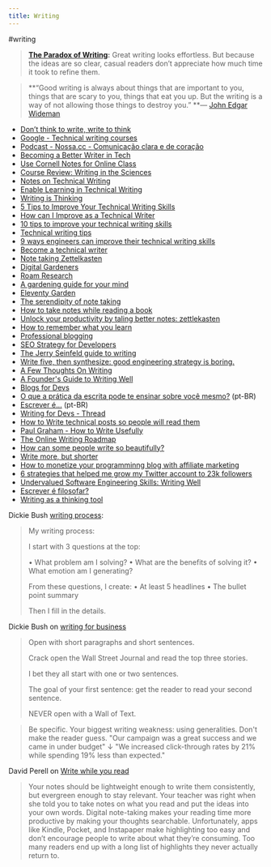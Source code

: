 ```yaml
---
title: Writing
---
```


 #writing

> **[The Paradox of Writing](https://perell.com/note/the-paradoxes-of-modern-life/):** Great writing looks  effortless. But because the ideas are so clear, casual readers don’t  appreciate how much time it took to refine them.

> **“Good writing is always about things that are important to you,  things that are scary to you, things that eat you up. But the writing is a way of not allowing those things to destroy you.”
> **— [John Edgar Wideman](https://click.fourhourmail.com/p9u0l6v9mlh9hvloprir/p8heh9h9rxkzoouq/aHR0cHM6Ly9lbi53aWtpcGVkaWEub3JnL3dpa2kvSm9obl9FZGdhcl9XaWRlbWFu)

- [Don’t think to write, write to think](https://herbertlui.net/dont-think-to-write-write-to-think/)
- [Google - Technical writing courses](https://developers.google.com/tech-writing/overview)
- [Podcast - Nossa.cc - Comunicação clara e de coração](https://podcasts.google.com/feed/aHR0cHM6Ly9hbmNob3IuZm0vcy82ZGMwMzFjOC9wb2RjYXN0L3Jzcw/episode/NjY4MjAzNmQtODk1Yi00OGNhLTkyZmUtMzk2YWU4YWZkMTll?ep=14)
- [Becoming a Better Writer in Tech](https://blog.pragmaticengineer.com/becoming-a-better-writer-in-tech/)
- [Use Cornell Notes for Online Class](https://mkaz.blog/misc/use-cornell-notes-for-online-class/)
- [Course Review: Writing in the Sciences](https://mkaz.blog/misc/course-review-writing-in-the-sciences/)
- [Notes on Technical Writing](https://mkaz.blog/misc/notes-on-technical-writing/)
- [Enable Learning in Technical Writing](https://mkaz.blog/misc/enable-learning-in-technical-writing/)
- [Writing is Thinking](https://alistapart.com/article/writing-is-thinking/)
- [5 Tips to Improve Your Technical Writing Skills](https://community.articulate.com/articles/5-tips-to-improve-your-technical-writing-skills)
- [How can I Improve as a Technical Writer](https://medium.com/technical-writing-is-easy/how-can-i-improve-as-a-technical-writer-999810e7b8fc)
- [10 tips to improve your technical writing skills](https://alltogether.swe.org/2019/10/10-tips-to-improve-your-technical-writing-skills/)
- [Technical writing tips](https://thebestschools.org/magazine/technical-writing-tips/)
- [9 ways engineers can improve their technical writing skills](https://interestingengineering.com/9-ways-engineers-can-improve-their-technical-writing-skills)
- [Become a technical writer](https://www.instructionalsolutions.com/blog/become-a-technical-writer)
- [Note taking Zettelkasten](https://eugeneyan.com/writing/note-taking-zettelkasten/)
- [Digital Gardeners](https://nesslabs.com/digital-gardeners)
- [Roam Research](https://nesslabs.com/roam-research)
- [A gardening guide for your mind](https://www.mentalnodes.com/a-gardening-guide-for-your-mind)
- [Eleventy Garden](https://github.com/binyamin/eleventy-garden)
- [The serendipity of note taking](https://www.perell.com/tweetstorms/the-serendipity-of-note-taking)
- [How to take notes while reading a book](https://nesslabs.com/how-to-take-notes-while-reading-a-book)
- [Unlock your productivity by taling better notes: zettlekasten](https://pragmaticlead.com/posts/unlock-your-productivity-by-taling-better-notes-zettlekasten)
- [How to remember what you learn](https://vasilishynkarenka.com/learning/)
- [Professional blogging](https://andrewchen.co/professional-blogging/)
- [SEO Strategy for Developers](https://simpleprogrammer.com/seo-strategy-for-developers/)
- [The Jerry Seinfeld guide to writing](https://perell.com/note/the-jerry-seinfeld-guide-to-writing/)
- [Write five, then synthesize: good engineering strategy is boring.](https://lethain.com/good-engineering-strategy-is-boring/)
- [A Few Thoughts On Writing](https://www.collaborativefund.com/blog/writing/)
- [A Founder's Guide to Writing Well](https://firstround.com/review/a-founders-guide-to-writing-well/)
- [Blogs for Devs](https://stitcher.io/blogs-for-devs/01-intro)
- [O que a prática da escrita pode te ensinar sobre você mesmo?](https://papodehomem.com.br/o-que-a-pratica-da-escrita-pode-te-ensinar-sobre-voce-mesmo/) (pt-BR)
- [Escrever é...](https://papodehomem.com.br/escrever/) (pt-BR)
- [Writing for Devs - Thread](https://twitter.com/GergelyOrosz/status/1353661833236926470)
- [How to Write technical posts so people will read them](https://reasonablypolymorphic.com/blog/writing-technical-posts/)
- [Paul Graham - How to Write Usefully](http://paulgraham.com/useful.html)
- [The Online Writing Roadmap](https://perell.com/essay/my-writing-syllabus/)
- [How can some people write so beautifully?](https://twitter.com/Julian/status/1362498050627887108)
- [Write more, but shorter](https://blog.kewah.com/2021/write-more-but-shorter/)
- [How to monetize your programminng blog with affiliate marketing](https://simpleprogrammer.com/monetize-programming-blog-affiliate-marketing/)
- [6 strategies that helped me grow my Twitter account to 23k followers](https://twitter.com/sunilc_/status/1403593531478843394)
- [Undervalued Software Engineering Skills: Writing Well](https://blog.pragmaticengineer.com/on-writing-well/)
- [Escrever é filosofar?](https://www.youtube.com/watch?v=IRVZpMhW9oA&list=PLZ32vwNKuhA5-RNPMLZ6rKwrxqZoxtT4d&index=16)
- [Writing as a thinking tool](https://nesslabs.com/writing-thinking-tool)



Dickie Bush [writing process](https://twitter.com/dickiebush/status/1489236776547979272):

> My writing process:
>
> I start with 3 questions at the top:
>
> • What problem am I solving?
> • What are the benefits of solving it?
> • What emotion am I generating?
>
> From these questions, I create:
> • At least 5 headlines
> • The bullet point summary
>
> Then I fill in the details.



Dickie Bush on [writing for business](https://twitter.com/dickiebush/status/1402061441583259649)

> Open with short paragraphs and short sentences. 
>
> Crack open the Wall Street Journal and read the top three stories. 
>
> I bet they all start with one or two sentences.  
>
> The goal of your first sentence: get the reader to read your second sentence. 
>
> NEVER open with a Wall of Text.

> Be specific. Your biggest writing weakness: using generalities. Don't make the reader guess. "Our campaign was a great success and we came in under budget"  ↓ "We increased click-through rates by 21% while spending 19% less than expected."



David Perell on [Write while you read](https://perell.com/note/write-while-you-read/)

> Your notes should be lightweight enough to write them consistently, but  evergreen enough to stay relevant. Your teacher was right when she told  you to take notes on what you read and put the ideas into your own  words. Digital note-taking makes your reading time more productive by  making your thoughts searchable. Unfortunately, apps like Kindle,  Pocket, and Instapaper make highlighting too easy and don’t encourage  people to write about what they’re consuming. Too many readers end up  with a long list of highlights they never actually return to. 